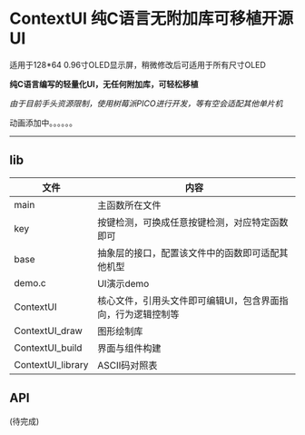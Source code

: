 # ContextUI 纯C语言无附加库可移植开源UI

适用于128*64 0.96寸OLED显示屏，稍微修改后可适用于所有尺寸OLED

**纯C语言编写的轻量化UI，无任何附加库，可轻松移植**

*由于目前手头资源限制，使用树莓派PICO进行开发，等有空会适配其他单片机*


动画添加中。。。。。。

---

## lib
| 文件 | 内容 |
| ---- | ---- |
| main | 主函数所在文件 |
| key | 按键检测，可换成任意按键检测，对应特定函数即可 |
| base| 抽象层的接口，配置该文件中的函数即可适配其他机型 |
| demo.c | UI演示demo |
| ContextUI | 核心文件，引用头文件即可编辑UI，包含界面指向，行为逻辑控制等 |
| ContextUI_draw | 图形绘制库 |
| ContextUI_build | 界面与组件构建 |
| ContextUI_library | ASCII码对照表 |


## API
(待完成)

